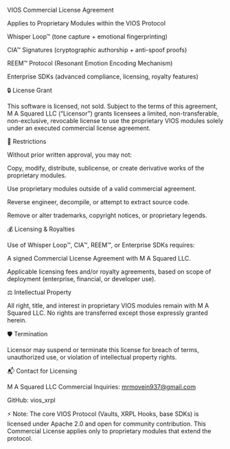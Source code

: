 VIOS Commercial License Agreement

Applies to Proprietary Modules within the VIOS Protocol

Whisper Loop™ (tone capture + emotional fingerprinting)

CIA™ Signatures (cryptographic authorship + anti-spoof proofs)

REEM™ Protocol (Resonant Emotion Encoding Mechanism)

Enterprise SDKs (advanced compliance, licensing, royalty features)

🔒 License Grant

This software is licensed, not sold.
Subject to the terms of this agreement, M A Squared LLC (“Licensor”) grants licensees a limited, non-transferable, non-exclusive, revocable license to use the proprietary VIOS modules solely under an executed commercial license agreement.

🚫 Restrictions

Without prior written approval, you may not:

Copy, modify, distribute, sublicense, or create derivative works of the proprietary modules.

Use proprietary modules outside of a valid commercial agreement.

Reverse engineer, decompile, or attempt to extract source code.

Remove or alter trademarks, copyright notices, or proprietary legends.

💰 Licensing & Royalties

Use of Whisper Loop™, CIA™, REEM™, or Enterprise SDKs requires:

A signed Commercial License Agreement with M A Squared LLC.

Applicable licensing fees and/or royalty agreements, based on scope of deployment (enterprise, financial, or developer use).

⚖️ Intellectual Property

All right, title, and interest in proprietary VIOS modules remain with M A Squared LLC.
No rights are transferred except those expressly granted herein.

🛡️ Termination

Licensor may suspend or terminate this license for breach of terms, unauthorized use, or violation of intellectual property rights.

📬 Contact for Licensing

M A Squared LLC
Commercial Inquiries: mrmovein937@gmail.com

GitHub: vios_xrpl

⚡ Note: The core VIOS Protocol (Vaults, XRPL Hooks, base SDKs) is licensed under Apache 2.0 and open for community contribution.
This Commercial License applies only to proprietary modules that extend the protocol.
